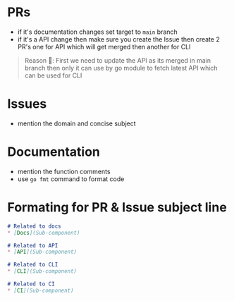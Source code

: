 # PRs
- if it's documentation changes set target to `main` branch
- if it's a API change then make sure you create the Issue then create 2 PR's one for API which will get merged then another for CLI
> Reason 🧠: First we need to update the API as its merged in main branch then only it can use by go module to fetch latest API which can be used for CLI

# Issues
- mention the domain and concise subject

# Documentation
- mention the function comments
- use `go fmt` command to format code

# Formating for PR & Issue subject line
```markdown
# Related to docs
* [Docs](Sub-component)

# Related to API
* [API](Sub-component)

# Related to CLI
* [CLI](Sub-component)

# Related to CI
* [CI](Sub-component)
```

